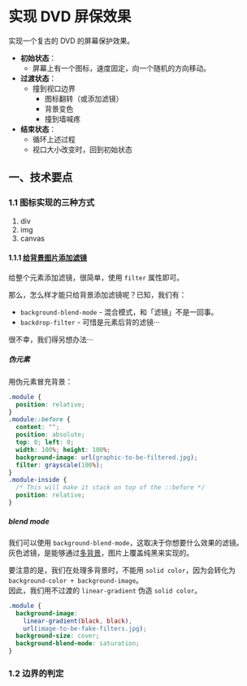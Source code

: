 # 实现 DVD 屏保效果

实现一个复古的 DVD 的屏幕保护效果。  

- **初始状态**：  
  - 屏幕上有一个图标，速度固定，向一个随机的方向移动。  
- **过渡状态**：  
  - 撞到视口边界  
    - 图标翻转（或添加滤镜）
    - 背景变色
    - 撞到墙喊疼
- **结束状态**：  
  - 循环上述过程
  - 视口大小改变时，回到初始状态

## 一、技术要点

### 1.1 图标实现的三种方式

1. div
2. img
3. canvas

#### 1.1.1 [给背景图片添加滤镜](https://css-tricks.com/apply-a-filter-to-a-background-image/)

给整个元素添加滤镜，很简单，使用 `filter` 属性即可。

那么，怎么样才能只给背景添加滤镜呢？已知，我们有：

- `background-blend-mode` - 混合模式，和「滤镜」不是一回事。
- `backdrop-filter` - 可惜是元素后背的滤镜···

很不幸，我们得另想办法···

##### 伪元素

用伪元素冒充背景：

```css
.module {
  position: relative;
}
.module::before {
  content: "";
  position: absolute;
  top: 0; left: 0;
  width: 100%; height: 100%;
  background-image: url(graphic-to-be-filtered.jpg);
  filter: grayscale(100%);
}
.module-inside {
  /* This will make it stack on top of the ::before */
  position: relative;
}
```

##### blend mode

我们可以使用 `background-blend-mode`，这取决于你想要什么效果的滤镜。  
灰色滤镜，是能够通过[多背景](https://css-tricks.com/css-basics-using-multiple-backgrounds/)，图片上覆盖纯黑来实现的。

要注意的是，我们在处理多背景时，不能用 `solid color`，因为会转化为`background-color + background-image`。  
因此，我们用不过渡的 `linear-gradient` 伪造 `solid color`。

```css
.module {
  background-image:
    linear-gradient(black, black),
    url(image-to-be-fake-filters.jpg);
  background-size: cover;
  background-blend-mode: saturation;
}
```



### 1.2 边界的判定
